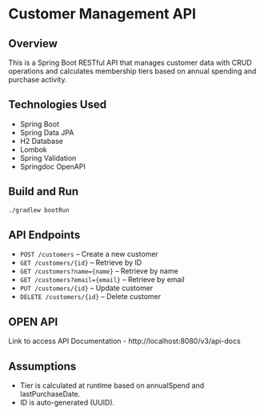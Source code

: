 # Customer Management API

## Overview

This is a Spring Boot RESTful API that manages customer data with CRUD operations and calculates membership tiers based on annual spending and purchase activity.

## Technologies Used

- Spring Boot
- Spring Data JPA
- H2 Database
- Lombok
- Spring Validation
- Springdoc OpenAPI

## Build and Run

```bash
./gradlew bootRun
```

## API Endpoints

- `POST /customers` – Create a new customer
- `GET /customers/{id}` – Retrieve by ID
- `GET /customers?name={name}` – Retrieve by name
- `GET /customers?email={email}` – Retrieve by email
- `PUT /customers/{id}` – Update customer
- `DELETE /customers/{id}` – Delete customer

## OPEN API

Link to access API Documentation - http://localhost:8080/v3/api-docs

## Assumptions

- Tier is calculated at runtime based on annualSpend and lastPurchaseDate.
- ID is auto-generated (UUID).